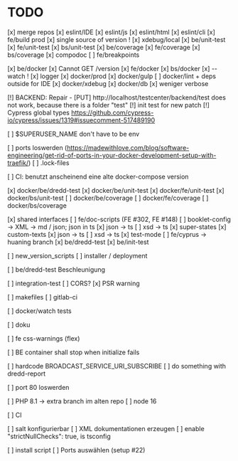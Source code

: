# TODO
[x] merge repos
[x] eslint/IDE
[x] eslint/js
[x] eslint/html
[x] eslint/cli
[x] fe/build prod
[x] single source of version !
[x] xdebug/local
[x] be/unit-test
[x] fe/unit-test
[x] bs/unit-test
[x] be/coverage
[x] fe/coverage
[x] bs/coverage
[x] compodoc
[ ] fe/breakpoints

[x] be/docker
    [x]  Cannot GET /version
[x] fe/docker
[x] bs/docker
    [x] --watch !
    [x] logger
[x] docker/prod
[x] docker/gulp
[ ] docker/lint + deps outside for IDE
[x] docker/xdebug
[x] docker/db
    [x] weniger verbose

[!] BACKEND: Repair - [PUT] http://localhost/testcenter/backend/test does not work, because there is a folder "test"
[!] init test for new patch
[!] Cypress global types https://github.com/cypress-io/cypress/issues/1319#issuecomment-517489190

[ ] $SUPERUSER_NAME don't have to be env

[ ] ports loswerden (https://madewithlove.com/blog/software-engineering/get-rid-of-ports-in-your-docker-development-setup-with-traefik/)
[ ] .lock-files

[ ] CI: benutzt anscheinend eine alte docker-compose version

[x] docker/be/dredd-test
[x] docker/be/unit-test
[x] docker/fe/unit-test
[x] docker/bs/unit-test
[ ] docker/be/coverage
[ ] docker/fe/coverage
[ ] docker/bs/coverage

[x] shared interfaces 
[ ] fe/doc-scripts (FE #302, FE #148)
    [ ] booklet-config -> XML -> md / json; json in ts
        [x] json -> ts
        [ ] xsd -> ts
    [x] super-states
    [x] custom-texts
        [x] json -> ts
        [ ] xsd -> ts
    [x] test-mode
[ ] fe/cyprus -> huaning branch
[x] be/dredd-test
[x] be/init-test

[ ] new_version_scripts
[ ] installer / deployment

[ ] be/dredd-test Beschleunigung

[ ] integration-test
[ ] CORS?
[x] PSR warning

[ ] makefiles
[ ] gitlab-ci

[ ] docker/watch tests

[ ] doku

[ ] fe css-warnings (flex)

[ ] BE container shall stop when initialize fails


[ ] hardcode BROADCAST_SERVICE_URI_SUBSCRIBE
[ ] do something with dredd-report

[ ] port 80 loswerden

[ ] PHP 8.1 -> extra branch im alten repo
[ ] node 16

[ ] CI


[ ] salt konfigurierbar
[ ] XML dokumentationen erzeugen
[ ] enable "strictNullChecks": true, is tsconfig

[ ] install script
    [ ] Ports auswählen (setup #22)